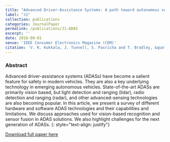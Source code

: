 ```yaml
---
title: "Advanced Driver-Assistance Systems: A path toward autonomous vehicles"
label: "J1"
collection: publications
categories: JournalPaper
permalink: /publications/J1-ADAS
excerpt: ''
date: 2018-09-01
venue: 'IEEE Consumer Electronics Magazine (CEM)'
citation: 'V. K. Kukkala, J. Tunnell, S. Pasricha and T. Bradley, &quot;Advanced Driver-Assistance Systems: A Path Toward Autonomous Vehicles,&quot; in <i>IEEE Consumer Electronics Magazine (CEM)</i>, vol. 7, no. 5, pp. 18-25, Sept. 2018.'
---
```


### Abstract
Advanced driver-assistance systems (ADASs) have become a salient feature for safety in modern vehicles. They are also a key underlying technology in emerging autonomous vehicles. State-of-the-art ADASs are primarily vision based, but light detection and ranging (lidar), radio detection and ranging (radar), and other advanced-sensing technologies are also becoming popular. In this article, we present a survey of different hardware and software ADAS technologies and their capabilities and limitations. We discuss approaches used for vision-based recognition and sensor fusion in ADAS solutions. We also highlight challenges for the next generation of ADASs.
{: style="text-align: justify"}

[Download full paper here](https://ieeexplore.ieee.org/document/8429957)